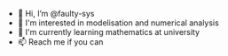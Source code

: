 - 🍍 Hi, I’m @faulty-sys
- 👀 I'm interested in modelisation and numerical analysis
- 🌱 I'm currently learning mathematics at university
- 📫 Reach me if you can
